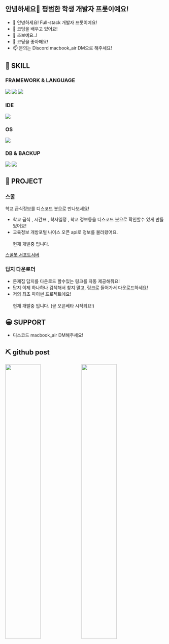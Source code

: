 ## 안녕하세요👋 평범한 학생 개발자 프룻이예요!

- 👋 안녕하세요! Full-stack 개발자 프룻이예요!
- 👀 코딩을 배우고 있어요!
- 🌱 초보예요..!
- 💞️ 코딩을 좋아해요!
- 📫 문의는 Discord macbook_air DM으로 해주세요!

## 🔧 SKILL

### FRAMEWORK & LANGUAGE

<img src="https://camo.githubusercontent.com/82f71011229c5256ce47b338820996502ea145711119e79dead54b3bbce7fc11/68747470733a2f2f696d672e736869656c64732e696f2f62616467652f52656163742d2532333230323332613f7374796c653d666f722d7468652d6261646765266c6f676f3d7265616374266c6f676f436f6c6f723d253233363144414642">
<img src="https://img.shields.io/badge/Node.js-339933?style=for-the-badge&amp;logo=nodedotjs&amp;logoColor=white">
<img src="https://img.shields.io/badge/Python-14354C?style=for-the-badge&logo=python&logoColor=white">

### IDE

<img src="https://img.shields.io/badge/Visual_Studio_Code-0078D4?style=for-the-badge&logo=visual%20studio%20code&logoColor=white">

### OS

<img src="https://img.shields.io/badge/Windows-0078D6?style=for-the-badge&logo=windows&logoColor=white">

### DB & BACKUP

<img src="https://img.shields.io/badge/MongoDB-%234ea94b.svg?style=for-the-badge&logo=mongodb&logoColor=white">
<img src="https://img.shields.io/badge/github-%23121011.svg?style=for-the-badge&logo=github&logoColor=white">

## 📮 PROJECT

### 스꿀
학교 급식정보를 디스코드 봇으로 만나보세요!

- 학교 급식 , 시간표 , 학사일정 , 학교 정보등을 디스코드 봇으로 확인할수 있게 만들었어요!
- 교육정보 개방포털 나이스 오픈 api로 정보를 불러왔어요.<br></br> 현재 개발중 입니다.

[스꿀봇 서포트서버](https://discord.gg/fDM4nVGq)


### 답지 다운로더
- 문제집 답지를 다운로드 할수있는 링크를 자동 제공해줘요!
- 답지 이제 하나하나 검색해서 찾지 말고, 링크로 들어가서 다운로드하세요!
- 저의 최초 파이썬 프로젝트에요!<br></br> 현재 개발중 입니다. (곧 오픈베타 시작되요!)

## 😀 SUPPORT

- 디스코드 macbook_air DM해주세요!

## ⛏️ github post

<img align="left" width="47%" src="https://github-readme-stats.vercel.app/api?username=rabbitilove110&show_icons=true&theme=dracula&include_all_commits=true&count_private=true"/>
<img align="left" width="47%" src="https://github-readme-stats.vercel.app/api/top-langs/?username=rabbitilove110&layout=compact&langs_count=7&theme=dracula"/>
